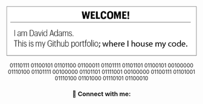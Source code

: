 <!-- Introduction -->
<div align="center">
<img src="https://github.com/davidatoms/davidatoms/blob/master/Resources/Asset%2011.png?raw=true "Introduction" =398x100)
                                                                                                 </div>  

01110111 01100101 01101100 01100011 01101111 01101101 01100101 00100000 01110100 01101111 00100000 01101101 01111001 00100000 01100111 01101001 01110100 01101000 01110101 01100010

                                               
### 🤝 Connect with me:
                                          

